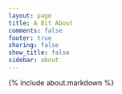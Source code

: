 ```yaml
---
layout: page
title: A Bit About
comments: false
footer: true
sharing: false
show_title: false
sidebar: about
---
```


{% include about.markdown %}